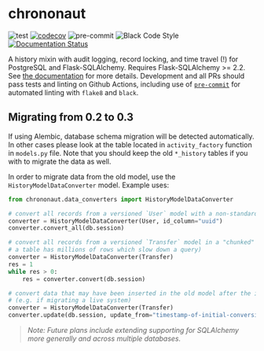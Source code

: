 # chrononaut

![test](https://github.com/onecodex/chrononaut/workflows/test/badge.svg) [![codecov](https://codecov.io/gh/onecodex/chrononaut/branch/master/graph/badge.svg)](https://codecov.io/gh/onecodex/chrononaut) ![pre-commit](https://github.com/onecodex/chrononaut/workflows/pre-commit/badge.svg) ![Black Code Style](https://camo.githubusercontent.com/28a51fe3a2c05048d8ca8ecd039d6b1619037326/68747470733a2f2f696d672e736869656c64732e696f2f62616467652f636f64652532307374796c652d626c61636b2d3030303030302e737667) [![Documentation Status](https://readthedocs.org/projects/chrononaut/badge/?version=latest)](http://chrononaut.readthedocs.io/en/latest/?badge=latest)

A history mixin with audit logging, record locking, and time travel (!) for PostgreSQL and Flask-SQLAlchemy. Requires Flask-SQLAlchemy >= 2.2. See [the documentation](https://chrononaut.readthedocs.io/) for more details. Development and all PRs should pass tests and linting on Github Actions, including use of [`pre-commit`](https://pre-commit.com) for automated linting with `flake8` and `black`.

## Migrating from 0.2 to 0.3
If using Alembic, database schema migration will be detected automatically.
In other cases please look at the table located in `activity_factory` function in `models.py` file.
Note that you should keep the old `*_history` tables if you with to migrate the data as well.

In order to migrate data from the old model, use the `HistoryModelDataConverter` model.
Example uses:
```python
from chrononaut.data_converters import HistoryModelDataConverter

# convert all records from a versioned `User` model with a non-standard `uuid` id column:
converter = HistoryModelDataConverter(User, id_column="uuid")
converter.convert_all(db.session)

# convert all records from a versioned `Transfer` model in a "chunked" mode (useful e.g. if
# a table has millions of rows which slow down a query)
converter = HistoryModelDataConverter(Transfer)
res = 1
while res > 0:
    res = converter.convert(db.session)

# convert data that may have been inserted in the old model after the initial conversion
# (e.g. if migrating a live system)
converter = HistoryModelDataConverter(Transfer)
converter.update(db.session, update_from="timestamp-of-initial-conversion")
```

> _Note: Future plans include extending supporting for SQLAlchemy more generally and across multiple databases._
